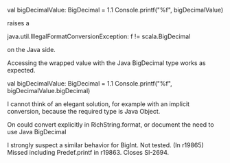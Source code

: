 val bigDecimalValue: BigDecimal = 1.1
Console.printf("%f", bigDecimalValue)

raises a

java.util.IllegalFormatConversionException: f != scala.BigDecimal 

on the Java side.

Accessing the wrapped value with the Java BigDecimal type works as expected.

val bigDecimalValue: BigDecimal = 1.1
Console.printf("%f", bigDecimalValue.bigDecimal)

I cannot think of an elegant solution, for example with an implicit conversion, because the required type is Java Object.

On could convert explicitly in RichString.format, or document the need to use Java BigDecimal

I strongly suspect a similar behavior for BigInt. Not tested.
(In r19865) Missed including Predef.printf in r19863.  Closes SI-2694.
